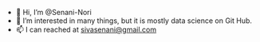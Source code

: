 - 👋 Hi, I’m @Senani-Nori
- 👀 I’m interested in many things, but it is mostly data science on Git Hub. 
- 📫 I can reached at sivasenani@gmail.com
<!---
Senani-Nori/Senani-Nori is a ✨ special ✨ repository because its `README.md` (this file) appears on your GitHub profile.
You can click the Preview link to take a look at your changes.
--->
